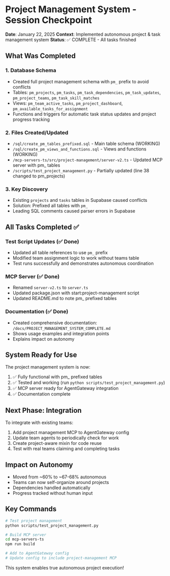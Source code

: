 # Project Management System - Session Checkpoint

**Date**: January 22, 2025
**Context**: Implemented autonomous project & task management system
**Status**: ✅ COMPLETE - All tasks finished

## What Was Completed

### 1. Database Schema
- Created full project management schema with `pm_` prefix to avoid conflicts
- Tables: `pm_projects`, `pm_tasks`, `pm_task_dependencies`, `pm_task_updates`, `pm_project_teams`, `pm_task_skill_matches`
- Views: `pm_team_active_tasks`, `pm_project_dashboard`, `pm_available_tasks_for_assignment`
- Functions and triggers for automatic task status updates and project progress tracking

### 2. Files Created/Updated
- `/sql/create_pm_tables_prefixed.sql` - Main table schema (WORKING)
- `/sql/create_pm_views_and_functions.sql` - Views and functions (WORKING)
- `/mcp-servers-ts/src/project-management/server-v2.ts` - Updated MCP server with pm_ tables
- `/scripts/test_project_management.py` - Partially updated (line 38 changed to pm_projects)

### 3. Key Discovery
- Existing `projects` and `tasks` tables in Supabase caused conflicts
- Solution: Prefixed all tables with `pm_`
- Leading SQL comments caused parser errors in Supabase

## All Tasks Completed ✅

### Test Script Updates (✅ Done)
- Updated all table references to use `pm_` prefix
- Modified team assignment logic to work without teams table
- Test runs successfully and demonstrates autonomous coordination

### MCP Server (✅ Done)
- Renamed `server-v2.ts` to `server.ts`
- Updated package.json with start:project-management script
- Updated README.md to note pm_ prefixed tables

### Documentation (✅ Done)
- Created comprehensive documentation: `/docs/PROJECT_MANAGEMENT_SYSTEM_COMPLETE.md`
- Shows usage examples and integration points
- Explains impact on autonomy

## System Ready for Use

The project management system is now:
1. ✅ Fully functional with pm_ prefixed tables
2. ✅ Tested and working (run `python scripts/test_project_management.py`)
3. ✅ MCP server ready for AgentGateway integration
4. ✅ Documentation complete

## Next Phase: Integration

To integrate with existing teams:
1. Add project management MCP to AgentGateway config
2. Update team agents to periodically check for work
3. Create project-aware mixin for code reuse
4. Test with real teams claiming and completing tasks

## Impact on Autonomy
- Moved from ~60% to ~67-68% autonomous
- Teams can now self-organize around projects
- Dependencies handled automatically
- Progress tracked without human input

## Key Commands
```bash
# Test project management
python scripts/test_project_management.py

# Build MCP server
cd mcp-servers-ts
npm run build

# Add to AgentGateway config
# Update config to include project-management MCP
```

This system enables true autonomous project execution!
